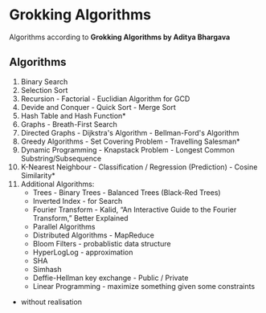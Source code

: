 # Grokking Algorithms

Algorithms according to **Grokking Algorithms by Aditya Bhargava**

## Algorithms

1. Binary Search
2. Selection Sort
3. Recursion - Factorial - Euclidian Algorithm for GCD
4. Devide and Conquer - Quick Sort - Merge Sort
5. Hash Table and Hash Function\*
6. Graphs - Breath-First Search
7. Directed Graphs - Dijkstra's Algorithm - Bellman-Ford's Algorithm
8. Greedy Algorithms - Set Covering Problem - Travelling Salesman\*
9. Dynamic Programming - Knapstack Problem - Longest Common Substring/Subsequence
10. K-Nearest Neighbour - Classification / Regression (Prediction) - Cosine Similarity\*
11. Additional Algorithms:
    - Trees - Binary Trees - Balanced Trees (Black-Red Trees)
    - Inverted Index - for Search
    - Fourier Transform - Kalid, “An Interactive Guide to the Fourier Transform,” Better Explained
    - Parallel Algorithms
    - Distributed Algorithms - MapReduce
    - Bloom Filters - probablistic data structure
    - HyperLogLog - approximation
    - SHA
    - Simhash
    - Deffie-Hellman key exchange - Public / Private
    - Linear Programming - maximize something given some constraints

- without realisation
